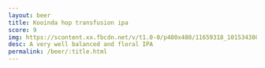 ```yaml
---
layout: beer
title: Kooinda hop transfusion ipa
score: 9
img: https://scontent.xx.fbcdn.net/v/t1.0-0/p480x480/11659318_10153438037553745_8784383877969678894_n.jpg?oh=b70bb0931efed1e2518fbb5e595edcc8&oe=58DED4EB
desc: A very well balanced and floral IPA
permalink: /beer/:title.html
---
```

